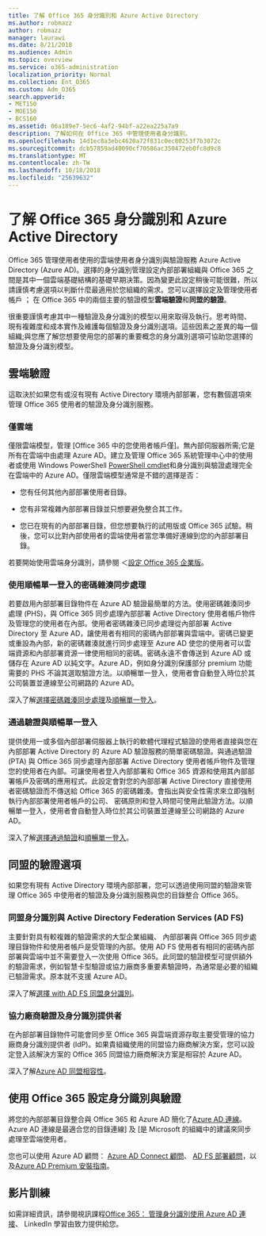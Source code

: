 ```yaml
---
title: 了解 Office 365 身分識別和 Azure Active Directory
ms.author: robmazz
author: robmazz
manager: laurawi
ms.date: 8/21/2018
ms.audience: Admin
ms.topic: overview
ms.service: o365-administration
localization_priority: Normal
ms.collection: Ent_O365
ms.custom: Adm_O365
search.appverid:
- MET150
- MOE150
- BCS160
ms.assetid: 06a189e7-5ec6-4af2-94bf-a22ea225a7a9
description: 了解如何在 Office 365 中管理使用者身分識別。
ms.openlocfilehash: 14d1ec8a3ebc4620a72f831c0ec80253f7b3072c
ms.sourcegitcommit: dcb57859ad40090cf70586ac350472eb0fc8d9c8
ms.translationtype: MT
ms.contentlocale: zh-TW
ms.lasthandoff: 10/18/2018
ms.locfileid: "25639632"
---
```

# <a name="understanding-office-365-identity-and-azure-active-directory"></a>了解 Office 365 身分識別和 Azure Active Directory

Office 365 管理使用者使用的雲端使用者身分識別與驗證服務 Azure Active Directory (Azure AD)。選擇的身分識別管理設定內部部署組織與 Office 365 之間是其中一個雲端基礎結構的基礎早期決策。因為變更此設定稍後可能很難，所以請謹慎考慮選項以判斷什麼最適用於您組織的需求。您可以選擇設定及管理使用者帳戶 ； 在 Office 365 中的兩個主要的驗證模型**雲端驗證**和**同盟的驗證**。
  
很重要謹慎考慮其中一種驗證及身分識別的模型以用來取得及執行。思考時間、 現有複雜度和成本實作及維護每個驗證及身分識別選項。這些因素之差異的每一個組織;與您應了解您想要使用您的部署的重要概念的身分識別選項可協助您選擇的驗證及身分識別模型。
  
## <a name="cloud-authentication"></a>雲端驗證

這取決於如果您有或沒有現有 Active Directory 環境內部部署，您有數個選項來管理 Office 365 使用者的驗證及身分識別服務。
  
### <a name="cloud-only"></a>僅雲端

僅限雲端模型，管理 [Office 365 中的您使用者帳戶僅]。無內部伺服器所需;它是所有在雲端中由處理 Azure AD。建立及管理 Office 365 系統管理中心中的使用者或使用 Windows PowerShell [PowerShell cmdlet](https://docs.microsoft.com/office365/enterprise/powershell/manage-office-365-with-office-365-powershell)和身分識別與驗證處理完全在雲端中的 Azure AD。僅限雲端模型通常是不錯的選擇是否： 
  
- 您有任何其他內部部署使用者目錄。
    
- 您有非常複雜內部部署目錄並只想要避免整合其工作。
    
- 您已在現有的內部部署目錄，但您想要執行的試用版或 Office 365 試驗。稍後，您可以比對內部使用者的雲端使用者當您準備好連線到您的內部部署目錄。
    
若要開始使用雲端身分識別，請參閱 ＜[設定 Office 365 企業版](https://support.office.com/article/6a3a29a0-e616-4713-99d1-15eda62d04fa)。
  
### <a name="password-hash-sync-with-seamless-single-sign-on"></a>使用順暢單一登入的密碼雜湊同步處理

若要啟用內部部署目錄物件在 Azure AD 驗證最簡單的方法。使用密碼雜湊同步處理 (PHS)，與 Office 365 同步處理內部部署 Active Directory 使用者帳戶物件及管理您的使用者在內部。使用者密碼雜湊已同步處理從內部部署 Active Directory 至 Azure AD，讓使用者有相同的密碼內部部署與雲端中。密碼已變更或重設為內部，新的密碼雜湊就進行同步處理至 Azure AD 使您的使用者可以雲端資源和內部部署資源一律使用相同的密碼。密碼永遠不會傳送到 Azure AD 或儲存在 Azure AD 以純文字。Azure AD，例如身分識別保護部分 premium 功能需要的 PHS 不論其選取驗證方法。以順暢單一登入，使用者會自動登入時位於其公司裝置並連線至公司網路的 Azure AD。
  
深入了解[選擇密碼雜湊同步處理](https://docs.microsoft.com/azure/security/azure-ad-choose-authn)及[順暢單一登入](https://docs.microsoft.com/azure/active-directory/connect/active-directory-aadconnect-sso)。
  
### <a name="pass-through-authentication-with-seamless-single-sign-on"></a>通過驗證與順暢單一登入

提供使用一或多個內部部署伺服器上執行的軟體代理程式驗證的使用者直接與您在內部部署 Active Directory 的 Azure AD 驗證服務的簡單密碼驗證。與通過驗證 (PTA) 與 Office 365 同步處理內部部署 Active Directory 使用者帳戶物件及管理您的使用者在內部。可讓使用者登入內部部署和 Office 365 資源和使用其內部部署帳戶及密碼的應用程式。此設定會對您的內部部署 Active Directory 直接使用者密碼驗證而不傳送給 Office 365 的密碼雜湊。會指出與安全性需求來立即強制執行內部部署使用者帳戶的公司、 密碼原則和登入時間可使用此驗證方法。以順暢單一登入，使用者會自動登入時位於其公司裝置並連線至公司網路的 Azure AD。
  
深入了解[選擇通過驗證](https://docs.microsoft.com/azure/security/azure-ad-choose-authn)和[順暢單一登入](https://docs.microsoft.com/azure/active-directory/connect/active-directory-aadconnect-sso)。
  
## <a name="federated-authentication-options"></a>同盟的驗證選項

如果您有現有 Active Directory 環境內部部署，您可以透過使用同盟的驗證來管理 Office 365 中使用者的驗證及身分識別服務與您的目錄整合 Office 365。
  
### <a name="federated-identity-with-active-directory-federation-services-ad-fs"></a>同盟身分識別與 Active Directory Federation Services (AD FS)

主要針對具有較複雜的驗證需求的大型企業組織、 內部部署與 Office 365 同步處理目錄物件和使用者帳戶是受管理的內部。使用 AD FS 使用者有相同的密碼內部部署與雲端中並不需要登入一次使用 Office 365。此同盟的驗證模型可提供額外的驗證需求，例如智慧卡型驗證或協力廠商多重要素驗證時，為通常是必要的組織已驗證需求。原本就不支援 Azure AD。
  
深入了解[選擇 with AD FS 同盟身分識別](https://docs.microsoft.com/azure/security/azure-ad-choose-authn)。
  
### <a name="third-party-authentication-and-identity-providers"></a>協力廠商驗證及身分識別提供者

在內部部署目錄物件可能會同步至 Office 365 與雲端資源存取主要受管理的協力廠商身分識別提供者 (IdP)。如果貴組織使用的同盟協力廠商解決方案，您可以設定登入該解決方案的 Office 365 同盟協力廠商解決方案是相容於 Azure AD。
  
深入了解[Azure AD 同盟相容性](https://docs.microsoft.com/azure/active-directory/connect/active-directory-aadconnect-federation-compatibility)。
  
## <a name="configuring-identity-and-authentication-with-office-365"></a>使用 Office 365 設定身分識別與驗證

將您的內部部署目錄整合與 Office 365 和 Azure AD 簡化了[Azure AD 連線](https://docs.microsoft.com/azure/active-directory/connect/active-directory-aadconnect)。Azure AD 連線是最適合您的目錄連線] 及 [是 Microsoft 的組織中的建議來同步處理至雲端使用者。
  
您也可以使用 Azure AD 顧問： [Azure AD Connect 顧問](https://aka.ms/aadconnectpwsync)、 [AD FS 部署顧問](https://aka.ms/adfsguidance)，以及[Azure AD Premium 安裝指南](https://aka.ms/aadpguidance)。
  
## <a name="video-training"></a>影片訓練

如需詳細資訊，請參閱視訊課程[Office 365： 管理身分識別使用 Azure AD 連接](https://support.office.com/article/90991a1d-c0ab-479a-b413-35c9706f6fed.aspx)、 LinkedIn 學習由致力提供給您。
